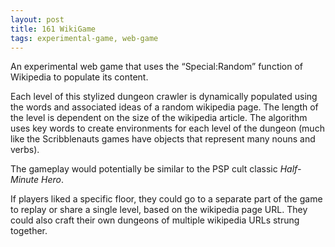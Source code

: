 ```yaml
---
layout: post
title: 161 WikiGame
tags: experimental-game, web-game
---
```

An experimental web game that uses the “Special:Random” function of Wikipedia to populate its content.

Each level of this stylized dungeon crawler is dynamically populated using the words and associated ideas of a random wikipedia page.  The length of the level is dependent on the size of the wikipedia article.  The algorithm uses key words to create environments for each level of the dungeon (much like the Scribblenauts games have objects that represent many nouns and verbs).

The gameplay would potentially be similar to the PSP cult classic *Half-Minute Hero*.

If players liked a specific floor, they could go to a separate part of the game to replay or share a single level, based on the wikipedia page URL.  They could also craft their own dungeons of multiple wikipedia URLs strung together.
